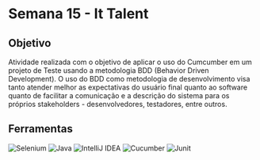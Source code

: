# Semana 15 - It Talent


## Objetivo
Atividade realizada com o objetivo de aplicar o uso do Cumcumber em um projeto
de Teste usando a metodologia BDD (Behavior Driven Development). O uso do BDD
como metodologia de desenvolvimento visa tanto atender melhor as expectativas do usuário final quanto 
ao software quanto de facilitar a comunicação e a descrição do sistema para os
próprios stakeholders - desenvolvedores, testadores, entre outros.

## Ferramentas

![Selenium](https://img.shields.io/badge/-selenium-%43B02A?style=for-the-badge&logo=selenium&logoColor=white)
![Java](https://img.shields.io/badge/java-%23ED8B00.svg?style=for-the-badge&logo=openjdk&logoColor=white)
![IntelliJ IDEA](https://img.shields.io/badge/IntelliJIDEA-000000.svg?style=for-the-badge&logo=intellij-idea&logoColor=white)
![Cucumber](https://img.shields.io/badge/Cucumber-43B02A?style=for-the-badge&logo=cucumber&logoColor=white)
![Junit](https://img.shields.io/badge/Junit5-25A162?style=for-the-badge&logo=junit5&logoColor=white)
